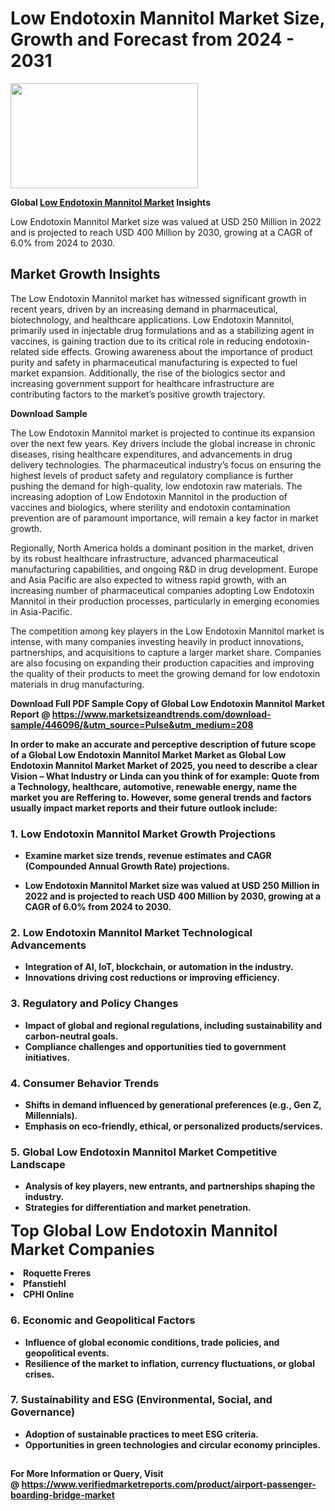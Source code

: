 <H1>Low Endotoxin Mannitol Market Size, Growth and Forecast from 2024 - 2031</H1><img class="aligncenter size-medium wp-image-584254" src="https://thirdeyenews.in/wp-content/uploads/2024/09/Global-Market-Research-300x168.jpeg" alt="" width="300" height="168" /><p><strong>Global&nbsp;<a href="https://www.marketsizeandtrends.com/download-sample/446096/&amp;utm_source=Pulse&amp;utm_medium=208">Low Endotoxin Mannitol Market</a> Insights</strong></p><p>Low Endotoxin Mannitol Market size was valued at USD 250 Million in 2022 and is projected to reach USD 400 Million by 2030, growing at a CAGR of 6.0% from 2024 to 2030.</p><p><h2>Market Growth Insights</h2> <p>The Low Endotoxin Mannitol market has witnessed significant growth in recent years, driven by an increasing demand in pharmaceutical, biotechnology, and healthcare applications. Low Endotoxin Mannitol, primarily used in injectable drug formulations and as a stabilizing agent in vaccines, is gaining traction due to its critical role in reducing endotoxin-related side effects. Growing awareness about the importance of product purity and safety in pharmaceutical manufacturing is expected to fuel market expansion. Additionally, the rise of the biologics sector and increasing government support for healthcare infrastructure are contributing factors to the market’s positive growth trajectory.</p> <p><strong>Download Sample</strong></p> <p>The Low Endotoxin Mannitol market is projected to continue its expansion over the next few years. Key drivers include the global increase in chronic diseases, rising healthcare expenditures, and advancements in drug delivery technologies. The pharmaceutical industry’s focus on ensuring the highest levels of product safety and regulatory compliance is further pushing the demand for high-quality, low endotoxin raw materials. The increasing adoption of Low Endotoxin Mannitol in the production of vaccines and biologics, where sterility and endotoxin contamination prevention are of paramount importance, will remain a key factor in market growth.</p> <p>Regionally, North America holds a dominant position in the market, driven by its robust healthcare infrastructure, advanced pharmaceutical manufacturing capabilities, and ongoing R&D in drug development. Europe and Asia Pacific are also expected to witness rapid growth, with an increasing number of pharmaceutical companies adopting Low Endotoxin Mannitol in their production processes, particularly in emerging economies in Asia-Pacific.</p> <p>The competition among key players in the Low Endotoxin Mannitol market is intense, with many companies investing heavily in product innovations, partnerships, and acquisitions to capture a larger market share. Companies are also focusing on expanding their production capacities and improving the quality of their products to meet the growing demand for low endotoxin materials in drug manufacturing.</p> <p><strong></p><p><span class=""><strong>Download Full PDF Sample Copy of Global Low Endotoxin Mannitol Market Report</strong> @ <a href="https://www.marketsizeandtrends.com/download-sample/446096/&amp;utm_source=Pulse&amp;utm_medium=208" target="_blank">https://www.marketsizeandtrends.com/download-sample/446096/&amp;utm_source=Pulse&amp;utm_medium=208</a></span></p><p>In order to make an accurate and perceptive description of future scope of a Global&nbsp;Low Endotoxin Mannitol Market Market as Global&nbsp;Low Endotoxin Mannitol Market Market of 2025, you need to describe a clear Vision &ndash; What Industry or Linda can you think of for example: Quote from a Technology, healthcare, automotive, renewable energy, name the market you are Reffering to. However, some general trends and factors usually impact market reports and their future outlook include:</p><h3>1.&nbsp;<strong>Low Endotoxin Mannitol Market Growth Projections</strong></h3><ul><li>Examine market size trends, revenue estimates and CAGR (Compounded Annual Growth Rate) projections.</li><li><p>Low Endotoxin Mannitol Market size was valued at USD 250 Million in 2022 and is projected to reach USD 400 Million by 2030, growing at a CAGR of 6.0% from 2024 to 2030.</p></li></ul><h3>2.&nbsp;<strong>Low Endotoxin Mannitol Market Technological Advancements</strong></h3><ul><li>Integration of AI, IoT, blockchain, or automation in the industry.</li><li>Innovations driving cost reductions or improving efficiency.</li></ul><h3>3.&nbsp;<strong>Regulatory and Policy Changes</strong></h3><ul><li>Impact of global and regional regulations, including sustainability and carbon-neutral goals.</li><li>Compliance challenges and opportunities tied to government initiatives.</li></ul><h3>4.&nbsp;<strong>Consumer Behavior Trends</strong></h3><ul><li>Shifts in demand influenced by generational preferences (e.g., Gen Z, Millennials).</li><li>Emphasis on eco-friendly, ethical, or personalized products/services.</li></ul><h3>5.&nbsp;<strong>Global Low Endotoxin Mannitol Market Competitive Landscape</strong></h3><ul><li>Analysis of key players, new entrants, and partnerships shaping the industry.</li><li>Strategies for differentiation and market penetration.</li></ul><p data-pm-slice="1 1 []"><span style="color: inherit; font-family: inherit; font-size: 25px;">Top Global Low Endotoxin Mannitol Market Companies</span></p><div class="" data-test-id=""><p><li>Roquette Freres</li><li> Pfanstiehl</li><li> CPHI Online</li></p></div><h3>6.&nbsp;<strong>Economic and Geopolitical Factors</strong></h3><ul><li>Influence of global economic conditions, trade policies, and geopolitical events.</li><li>Resilience of the market to inflation, currency fluctuations, or global crises.</li></ul><h3>7.&nbsp;<strong>Sustainability and ESG (Environmental, Social, and Governance)</strong></h3><ul><li>Adoption of sustainable practices to meet ESG criteria.</li><li>Opportunities in green technologies and circular economy principles.</li></ul><h2><strong style="font-size: 14px;">For More Information or Query, Visit @&nbsp;</strong><a style="background-color: #ffffff; font-size: 14px;" href="https://www.marketsizeandtrends.com/report/low-endotoxin-mannitol-market/" target="_blank">https://www.verifiedmarketreports.com/product/airport-passenger-boarding-bridge-market</a></h2>
